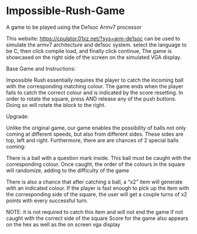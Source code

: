 # Impossible-Rush-Game
A game to be played using the De1soc Armv7 processor

This website: https://cpulator.01xz.net/?sys=arm-de1soc can be used to simulate the armv7 architecture and de1soc system. select the language to be C, then click compile load, and finally click continue, The game is showcased on the right side of the screen on the simulated VGA display.

Base Game and Instructions:

Impossible Rush essentially requires the player to catch the incoming ball with the corresponding matching colour.
The game ends when the player fails to catch the correct colour and is indicated by the score resetting.
In order to rotate the square, press AND release any of the push buttons. Doing so will rotate the block to the right. 

Upgrade:

Unlike the original game, our game enables the possibility of balls not only coming at different speeds, but also from different sides. These sides are top, left and right. Furthermore, there are are chances of 2 special balls coming:

There is a ball with a question mark inside. This ball must be caught with the corresponding colour. Once caught, the order of the colours in the square will randomize, adding to the difficulty of the game

There is also a chance that after catching a ball,  a “x2” item will generate with an indicated colour. If the player is fast enough to pick up the item with the corresponding side of the square, the user will get a couple turns of x2 points with every successful turn. 

NOTE: it is not required to catch this item and will not end the game if not caught with the correct side of the square
Score for the game also appears on the hex as well as the on screen vga display
